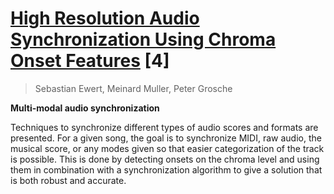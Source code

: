 # [High Resolution Audio Synchronization Using Chroma Onset Features](https://www.audiolabs-erlangen.de/content/05-fau/professor/00-mueller/03-publications/2009_EwertMuellerGrosche_HighResAudioSync_ICASSP.pdf) [4]

> Sebastian Ewert, Meinard Muller, Peter Grosche

**Multi-modal audio synchronization**

Techniques to synchronize different types of audio scores and formats are presented. For a given song, the goal is to synchronize MIDI, raw audio, the musical score, or any modes given so that easier categorization of the track is possible. This is done by detecting onsets on the chroma level and using them in combination with a synchronization algorithm to give a solution that is both robust and accurate.
